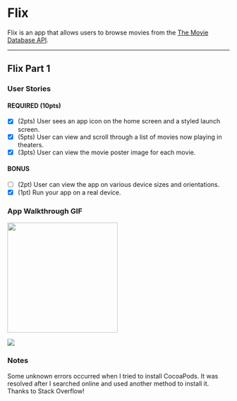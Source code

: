 # Flix

Flix is an app that allows users to browse movies from the [The Movie Database API](http://docs.themoviedb.apiary.io/#).

---

## Flix Part 1

### User Stories

#### REQUIRED (10pts)
- [x] (2pts) User sees an app icon on the home screen and a styled launch screen.
- [x] (5pts) User can view and scroll through a list of movies now playing in theaters.
- [x] (3pts) User can view the movie poster image for each movie.

#### BONUS
- [ ] (2pt) User can view the app on various device sizes and orientations.
- [x] (1pt) Run your app on a real device.

### App Walkthrough GIF


<img src="http://g.recordit.co/aUpBbuH03X.gif" width=250><br>

![](https://i.imgur.com/CZbYUfa.gif)



### Notes
Some unknown errors occurred when I tried to install CocoaPods. It was resolved after I searched online and used another method to install it. Thanks to Stack Overflow!
